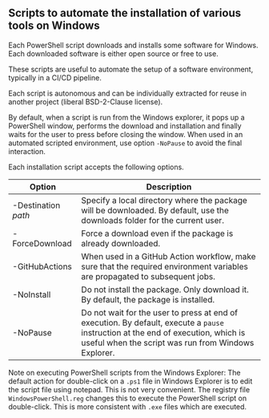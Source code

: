 ## Scripts to automate the installation of various tools on Windows

Each PowerShell script downloads and installs some software for Windows.
Each downloaded software is either open source or free to use.

These scripts are useful to automate the setup of a software environment,
typically in a CI/CD pipeline.

Each script is autonomous and can be individually extracted for reuse
in another project (liberal BSD-2-Clause license).

By default, when a script is run from the Windows explorer, it pops up
a PowerShell window, performs the download and installation and finally
waits for the user to press <enter> before closing the window. When
used in an automated scripted environment, use option `-NoPause` to
avoid the final interaction.

Each installation script accepts the following options.

| Option              | Description
|---------------------|--------------------------------------------------
| -Destination _path_ | Specify a local directory where the package will be downloaded. By default, use the downloads folder for the current user.
| -ForceDownload      | Force a download even if the package is already downloaded.
| -GitHubActions      | When used in a GitHub Action workflow, make sure that the required environment variables are propagated to subsequent jobs.
| -NoInstall          | Do not install the package. Only download it. By default, the package is installed.
| -NoPause            | Do not wait for the user to press <enter> at end of execution. By default, execute a `pause` instruction at the end of execution, which is useful when the script was run from Windows Explorer.

Note on executing PowerShell scripts from the Windows Explorer:
The default action for double-click on a `.ps1` file in Windows Explorer is to
edit the script file using notepad. This is not very convenient. The registry
file `WindowsPowerShell.reg` changes this to execute the PowerShell script
on double-click. This is more consistent with `.exe` files which are executed.
